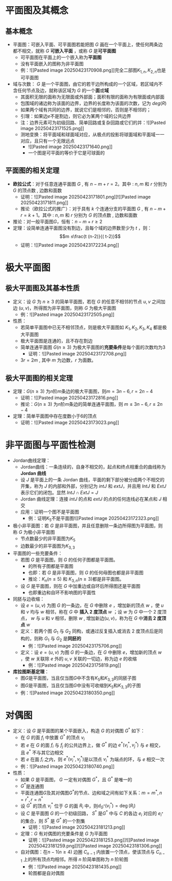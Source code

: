 # 平面图及其概念
## 基本概念
- 平面图：可嵌入平面、可平面图若能把图 $G$ 画在一个平面上，使任何两条边都不相交，就称 $G$ **可嵌入平面** ，或称 $G$ 是**可平面图**
	- 可平面图在平面上的一个嵌入称为**平面图**
	- 没有平面嵌入的图称为非平面图
	- 例：![[Pasted image 20250423170908.png]]完全二部图$K_{1,n},K_{2,n}$也是可平面图
- 域与次数： $G$ 是一个平面图，由它的若干边所构成的一个区域，若区域内不含任何节点及边，就称该区域为 $G$ 的一个**面**或**域**
	- 其面积无限的面称为无限面或外部面；面积有限的面称为有限面或内部面
	- 包围域的诸边称为该面的边界，边界的长度称为该面的次数，记为 $deg (R)$
	- 如果两个域有共同的边界，就说它们是相邻的，否则是不相邻的；
	- 引理：如果边$e$不是割边，则它必为某两个域的公共边界
	- 注：边界元素可为初级回路、简单回路或复杂回路或它们的并：![[Pasted image 20250423171525.png]]
	- 测地变换：将平面域和球面域对应，从极点的投影将球面域和平面域一一对应，且只有一个无限远点
		- ![[Pasted image 20250423171640.png]]
		- 一个图是可平面的等价于它是可球面的
## 平面图的相关定理
- **欧拉公式**：对于任意连通平面图 $G$ , 有 $n- m + r = 2$。其中 : $n , m$ 和 $r$ 分别为 $G$ 的顶点数 , 边数和面数
	- 证明：![[Pasted image 20250423171801.png]]![[Pasted image 20250423171811.png]]
	- 推论（欧拉公式的推广）：对于具有 $k$ 个连通分支的平面图 $G$ , 有 $n- m + r = k +1$。其中 : $n , m$ 和 $r$ 分别为 $G$ 的顶点数 , 边数和面数
- 推论：对一般平面图$G$，恒有：$n-m+r\geq 2$
- 定理：设简单连通平面图没有割边，且每个域的边界数至少为 $t$ ，则：$$m ≤\frac{t (n-2)}{( t-2)}$$
	- 证明：![[Pasted image 20250423172234.png]]
# 极大平面图
## 极大平面图及其基本性质
- 定义：设 $G$ 为 $n ≥ 3$ 的简单平面图，若在 $G$ 的任意不相邻的节点 $u , v$ 之间加边 $(u , v )$，所得图为非平面图，则称 $G$ 为极大平面图
	- 例：![[Pasted image 20250423172505.png]]
- 性质：
	- 若简单平面图中已无不相邻顶点，则是极大平面图如 $K_1 , K_2 , K_3 , K_4$ 都是极大平面图
	- 极大平面图是连通的，且不存在割边
	- 简单连通平面图 $G( n \geq 3)$ 为极大平面图的**充要条件**是每个面的次数均为3
		- 证明：![[Pasted image 20250423172708.png]]
	- $3 r = 2 m$ , 其中 $m$ 为边数，$r$ 为面数。
## 极大平面图的相关定理
- 定理：$G( n \geq 3)$ 为$n$阶$m$条边的极大平面图，则$m=3n-6,r=2n-4$
	- 证明：![[Pasted image 20250423172816.png]]
	- 推论：$G( n \geq 3)$ 为$n$阶$m$条边的简单连通平面图，则 $m ≤ 3 n-6,r ≤ 2 n -4$
- 定理：简单平面图中存在度数小于6的顶点
	- 证明：![[Pasted image 20250423173023.png]]
# 非平面图与平面性检测
- Jordan曲线定理：
	- Jordan曲线：一条连续的，自身不相交的，起点和终点相重合的曲线称为 **Jordan 曲线**
	- 设 $J$ 是平面上的一条 Jordan 曲线，平面的剩下部分被分成两个不相交的开集，称为 $J$ 的内部和外部，分别记为 $intJ$ 和 $extJ$，并且用 $IntJ$ 和 $ExtJ$ 表示它们的闭包。显然 $IntJ\cap ExtJ=J$ 
	- Jordan 曲线定理：连接 $intJ$ 的点和 $e xtJ$ 的点的任何连线必在某点和 $J$ 相交
	- 应用：证明一个图不是平面图
		- 例：证明$K_5$不是平面图![[Pasted image 20250423172323.png]]
- 极小非平面图：若 $G$ 是非平面图，并且任意删除一条边所得图为平面图，则称 $G$ 为极小非平面图
	- 节点数最少的非平面图为$K_5$
	- 边数最少的非平面图为$K_{3,3}$
- 平面图的一些充要条件：
	- 若图 $G$ 是平面图，则 $G$ 的任何子图都是平面图。
		- 的所有子图都是平面图
		- 也即：若 $G$ 是非平面图，则 $G$ 的任何母图也都是非平面图
		- 推论：$K_n (n \leq 5)$ 和 $K_{3, n}(n \geq 3)$都是非平面图。
	- 设 $G$ 是平面图，则在 $G$ 中加重边或自环后所得图还是平面图
		- 也即重边和自环不影响图的平面性
- 同胚与边收缩：
	- 设 $e = (u , v)$ 为图 $G$ 的一条边，在 $G$ 中删除 $e$ ，增加新的顶点 $w$ ，使 $u$ 和 $v$ 均与 $w$ 相邻，称在 $G$ 中 **插入 2 度顶点** $w$ ；设 $w$ 为 $G$ 中一个 2 度顶点， $w$ 与 $u$ 和 $v$ 相邻，删除 $w$ , 增加新边$(u , v )$，称为在 $G$ 中**消去 2 度顶点** $w$ 
	- 定义：若两个图 $G_1$ 与 $G_2$ 同构，或通过反复插入或消去 2 度顶点后是同构的，则称 $G_1$ 与 $G_2$ 是**同胚的**
		- 例：![[Pasted image 20250423175706.png]]
	- 定义：设 $e = (u , v)$ 为图 $G$ 的一条边，在 $G$ 中删除 $e$，增加新的顶点 $w$ ，使 $w$ 关联除 $e$ 外的 $u , v$ 关联的一切边，称为边 $e$ 的收缩
		- 例：![[Pasted image 20250423175819.png]]
- **库拉图斯基定理**：
	- 图$G$是平面图，当且仅当图$G$中不含有$K_5$和$K_{3,3}$的同胚子图
	- 图$G$是平面图，当且仅当图$G$中没有可收缩到$K_5$和$K_{3,3}$的子图
	- 例：![[Pasted image 20250423180350.png]]
# 对偶图
- 定义：设 $G$ 是平面图的某个平面嵌入，构造 $G$ 的对偶图 $G^*$ 如下：
	- 在 $G$ 的面 $f_i$ 中放置 $G^*$ 的顶点 $v_i$
	- 若 $e$ 在 $G$ 的面 $f_i$ 与 $f_j$ 的公共边界上，做 $G^*$ 的边 $e^*( v_i^*, v_j^*)$ 与 $e$ 相交，且 $e^*$ 不与其它边相交
	- 若 $e$ 在面 $f_i$ 之内，则 $e^*( v_i^*, v_j^*)$是以顶点 $v_i^*$ 为端点的环，与 $e$ 相交一次
	- 例：![[Pasted image 20250423180740.png]]
- 性质：
	- 如果 $G$ 是平面图， $G$ 一定有对偶图 $G^*$，且 $G^*$ 是唯一的
	- $G^*$是连通图
	- 平面连通图$G$及其对偶图$G^*$的节点、边和域之间有如下关系：$m=m^*,n=r^*,r=n^*$
	- 设 $G^*$ 的顶点 $v_i^*$ 位于 $G$ 的面 $R_i$ 中，则$d_{G^*}( v_i^*)= \deg(R_i)$
	- 设 $C$ 是平面图 $G$ 的一个初级回路， $S^*$ 是$G^*$ 中与 $C$ 的各边 $e_i$ 对应的 $e_{i^*}$ 的集合，则 $S^*$ 是 $G^*$ 的一个割集
		- 证明：![[Pasted image 20250423181213.png]]
	- 定理：$G$ 有对偶图的充要条件是 $G$ 为平面图
		- 证明：![[Pasted image 20250423181253.png]]![[Pasted image 20250423181259.png]]![[Pasted image 20250423181306.png]]
	- 自对偶图：在$n-1( n \geq 4)$ 边圈 $C_{n-1}$ 内放置一个顶点，使该顶点与 $C_{n-1}$ 上的所有顶点均相邻。所得 $n$ 阶简单图称为 $n$ 阶轮图
		- 例：![[Pasted image 20250423181435.png]]
		- 轮图都是自对偶图


